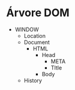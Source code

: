 # Árvore DOM
* WINDOW
    * Location
    * Document
        * HTML
            * Head
                * META
                * TItle
            * Body
    * History